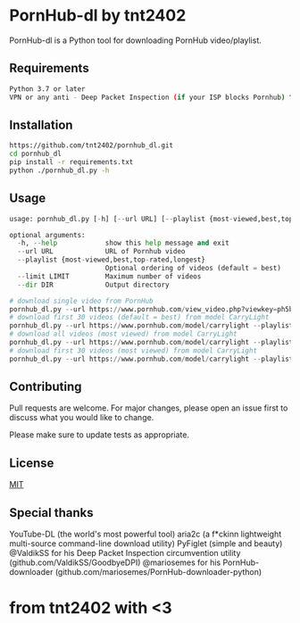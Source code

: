 # PornHub-dl by tnt2402

PornHub-dl is a Python tool for downloading PornHub video/playlist.

## Requirements
```bash
Python 3.7 or later
VPN or any anti - Deep Packet Inspection (if your ISP blocks Pornhub) ^-^

```
## Installation


```bash
https://github.com/tnt2402/pornhub_dl.git
cd pornhub_dl
pip install -r requirements.txt
python ./pornhub_dl.py -h
```

## Usage

```python
usage: pornhub_dl.py [-h] [--url URL] [--playlist {most-viewed,best,top-rated,longest}] [--limit LIMIT] [--dir DIR]

optional arguments:
  -h, --help            show this help message and exit
  --url URL             URL of Pornhub video
  --playlist {most-viewed,best,top-rated,longest}
                        Optional ordering of videos (default = best)
  --limit LIMIT         Maximum number of videos
  --dir DIR             Output directory

# download single video from PornHub
pornhub_dl.py --url https://www.pornhub.com/view_video.php?viewkey=ph5b11c7f2ddecc
# download first 30 videos (default = best) from model CarryLight
pornhub_dl.py --url https://www.pornhub.com/model/carrylight --playlist --limit 30
# download all videos (most viewed) from model CarryLight
pornhub_dl.py --url https://www.pornhub.com/model/carrylight --playlist most-viewed
# download first 30 videos (most viewed) from model CarryLight
pornhub_dl.py --url https://www.pornhub.com/model/carrylight --playlist most-viewed --limit 30
```

## Contributing
Pull requests are welcome. For major changes, please open an issue first to discuss what you would like to change.

Please make sure to update tests as appropriate.

## License
[MIT](https://choosealicense.com/licenses/mit/)

## Special thanks
YouTube-DL (the world's most powerful tool) 
aria2c (a f*ckinn lightweight multi-source command-line download utility)
PyFiglet (simple and beauty)
@ValdikSS for his Deep Packet Inspection circumvention utility (github.com/ValdikSS/GoodbyeDPI)
@mariosemes for his PornHub-downloader (github.com/mariosemes/PornHub-downloader-python)

# from tnt2402 with <3

